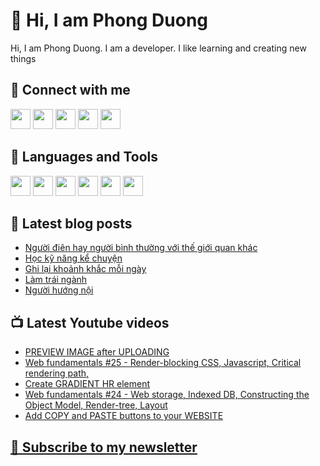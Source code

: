 # 👋 Hi, I am Phong Duong

Hi, I am Phong Duong. I am a developer. I like learning and creating new things

## 🔗 Connect with me
[<img height="32" width="32" src="https://cdn.jsdelivr.net/npm/simple-icons@v3/icons/youtube.svg" />](https://www.youtube.com/channel/UCXykqt3V2-9bYXKWZRcH0rA)
[<img height="32" width="32" src="https://cdn.jsdelivr.net/npm/simple-icons@v3/icons/instagram.svg" />](https://www.instagram.com/phongduonglh)
[<img height="32" width="32" src="https://cdn.jsdelivr.net/npm/simple-icons@v3/icons/twitter.svg" />](https://twitter.com/phongduonglh)
[<img height="32" width="32" src="https://cdn.jsdelivr.net/npm/simple-icons@v3/icons/facebook.svg" />](https://www.facebook.com/phongduonglh)
[<img height="32" width="32" src="https://cdn.jsdelivr.net/npm/simple-icons@v3/icons/linkedin.svg" />](https://www.linkedin.com/in/phongduonglh)

## 🧰 Languages and Tools

[<img height="32" width="32" src="https://cdn.jsdelivr.net/npm/simple-icons@v3/icons/javascript.svg" />](javascript)
[<img height="32" width="32" src="https://cdn.jsdelivr.net/npm/simple-icons@v3/icons/html5.svg" />](html5)
[<img height="32" width="32" src="https://cdn.jsdelivr.net/npm/simple-icons@v3/icons/css3.svg" />](css3)
[<img height="32" width="32" src="https://cdn.jsdelivr.net/npm/simple-icons@v3/icons/node-dot-js.svg" />](nodejs)
[<img height="32" width="32" src="https://cdn.jsdelivr.net/npm/simple-icons@v3/icons/react.svg" />](react)
[<img height="32" width="32" src="https://cdn.jsdelivr.net/npm/simple-icons@v3/icons/vue-dot-js.svg" />](vue)

## 📝 Latest blog posts

<!-- BLOG-POST-LIST:START -->
- [Người điên hay người bình thường với thế giới quan khác](https://phongduong.dev/blog/2021/04/nguoi-dien-hay-nguoi-binh-thuong-voi-the-gioi-quan-khac/)
- [Học kỹ năng kể chuyện](https://phongduong.dev/blog/2021/04/hoc-ky-nang-ke-chuyen/)
- [Ghi lại khoảnh khắc mỗi ngày](https://phongduong.dev/blog/2021/04/ghi-lai-khoanh-khac-moi-ngay/)
- [Làm trái ngành](https://phongduong.dev/blog/2021/04/lam-trai-nganh/)
- [Người hướng nội](https://phongduong.dev/blog/2021/04/nguoi-huong-noi/)
<!-- BLOG-POST-LIST:END -->

## 📺 Latest Youtube videos

<!-- YOUTUBE-VIDEO-LIST:START -->
- [PREVIEW IMAGE after UPLOADING](https://www.youtube.com/watch?v=JaKv4g-hsVA)
- [Web fundamentals #25 - Render-blocking CSS, Javascript, Critical rendering path,](https://www.youtube.com/watch?v=G35oocl5a-A)
- [Create GRADIENT HR element](https://www.youtube.com/watch?v=_6-J-8qCQRY)
- [Web fundamentals #24 - Web storage, Indexed DB, Constructing the Object Model, Render-tree, Layout](https://www.youtube.com/watch?v=zOqmXYcc8Mw)
- [Add COPY and PASTE buttons to your WEBSITE](https://www.youtube.com/watch?v=Uy63Lk6jC6s)
<!-- YOUTUBE-VIDEO-LIST:END -->

## [💌 Subscribe to my newsletter](https://koogio.substack.com/)
